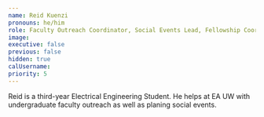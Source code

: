 ```yaml
---
name: Reid Kuenzi
pronouns: he/him
role: Faculty Outreach Coordinator, Social Events Lead, Fellowship Coordinator
image:
executive: false
previous: false
hidden: true
calUsername:
priority: 5
---
```


Reid is a third-year Electrical Engineering Student. He helps at EA UW with undergraduate faculty outreach as well as planing social events.
